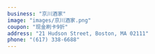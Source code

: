```yaml
---
business: "京川酒家"
image: "images/京川酒家.png"
coupon: "现金刷卡9折"
address: "21 Hudson Street, Boston, MA 02111"
phone: "(617) 338-6688"
---
```

